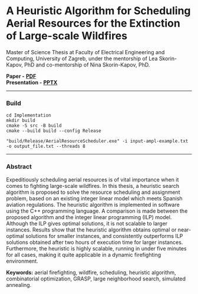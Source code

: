 # A Heuristic Algorithm for Scheduling Aerial Resources for the Extinction of Large-scale Wildfires

Master of Science Thesis at Faculty of Electrical Engineering and Computing, University of Zagreb, 
under the mentorship of Lea Skorin-Kapov, PhD and co-mentorship of Nina Skorin-Kapov, PhD.

**Paper -** [**PDF**](Paper/MasterThesis.pdf)  
**Presentation -** [**PPTX**](Presentation/Master2022Mesaric_Presentation.pptx)  

---

### Build

```
cd Implementation
mkdir build
cmake -S src -B build
cmake --build build --config Release

"build/Release/AerialResourceScheduler.exe" -i input-ampl-example.txt -o output_file.txt --threads 8
```

---

### Abstract

Expeditiously scheduling aerial resources is of vital importance when it comes to fighting large-scale wildfires.
In this thesis, a heuristic search algorithm is proposed to solve the resource scheduling and assignment problem, based on an existing integer linear model which meets Spanish aviation regulations.
The heuristic algorithm is implemented in software using the C++ programming language.
A comparison is made between the proposed algorithm and the integer linear programming (ILP) model.
Although the ILP gives optimal solutions, it is not scalable to larger instances.
Results show that the heuristic algorithm obtains optimal or near-optimal solutions for smaller instances, and consistently outperforms ILP solutions obtained after two hours of execution time for larger instances.
Furthermore, the heuristic is highly scalable, running in under five minutes for all cases, making it quite applicable in a dynamic firefighting environment.

**Keywords:** aerial firefighting, wildfire, scheduling, heuristic algorithm, combinatorial optimization, GRASP, large neighborhood search, simulated annealing.
